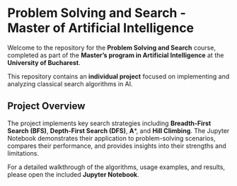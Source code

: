 # Problem Solving and Search - Master of Artificial Intelligence

Welcome to the repository for the **Problem Solving and Search** course, completed as part of the **Master’s program in Artificial Intelligence** at the **University of Bucharest**.

This repository contains an **individual project** focused on implementing and analyzing classical search algorithms in AI.

## Project Overview
The project implements key search strategies including **Breadth-First Search (BFS)**, **Depth-First Search (DFS)**, **A***, and **Hill Climbing**. The Jupyter Notebook demonstrates their application to problem-solving scenarios, compares their performance, and provides insights into their strengths and limitations.

For a detailed walkthrough of the algorithms, usage examples, and results, please open the included **Jupyter Notebook**.
